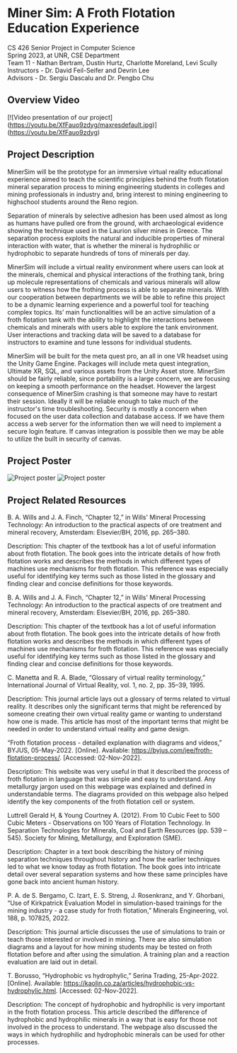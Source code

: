 # Miner Sim: A Froth Flotation Education Experience
CS 426 Senior Project in Computer Science  
Spring 2023, at UNR, CSE Department  
Team 11 - Nathan Bertram, Dustin Hurtz, Charlotte Moreland, Levi Scully  
Instructors - Dr. David Feil-Seifer and Devrin Lee  
Advisors - Dr. Sergiu Dascalu and Dr. Pengbo Chu  
## Overview Video
[![Video presentation of our project]
(https://youtu.be/XfFauo9zdyg/maxresdefault.jpg)]
(https://youtu.be/XfFauo9zdyg)
## Project Description
MinerSim will be the prototype for an immersive virtual reality educational experience aimed to teach the scientific principles behind the froth flotation mineral separation process to mining engineering students in colleges and mining professionals in industry and, bring interest to mining engineering to highschool students around the Reno region.  
  
Separation of minerals by selective adhesion has been used almost as long as humans have pulled ore from the ground, with archaeological evidence showing the technique used in the Laurion silver mines in Greece. The separation process exploits the natural and inducible properties of mineral interaction with water, that is whether the mineral is hydrophilic or hydrophobic to separate hundreds of tons of minerals per day.  
  
MinerSim will include a virtual reality environment where users can look at the minerals, chemical and physical interactions of the frothing tank, bring up molecule representations of chemicals and various minerals will allow users to witness how the frothing process is able to separate minerals. With our cooperation between departments we will be able to refine this project to be a dynamic learning experience and a powerful tool for teaching complex topics. Its’ main functionalities will be an active simulation of a froth flotation tank with the ability to highlight the interactions between
chemicals and minerals with users able to explore the tank environment. User interactions and tracking data will be saved to a database for instructors to examine and tune lessons for individual students.  
  
MinerSim will be built for the meta quest pro, an all in one VR headset using the Unity Game Engine. Packages will include meta quest integration, Ultimate XR, SQL, and various assets from the Unity Asset store. MinerSim should be fairly reliable, since portability is a large concern, we are focusing on keeping a smooth performance on the headset. However the largest consequence of MinerSim crashing is that someone may have to restart their session. Ideally it will be reliable enough to take much of the instructor's time troubleshooting. Security is mostly a concern when focused on the user data collection and database access. If we have them access a web server for the information then we will need to implement a secure login feature. If canvas integration is possible then we may be able to utilize the built in security of canvas.

## Project Poster
![Project poster](https://drive.google.com/file/d/1gmqE3Q7wTHfg0p6Yn3Sr1jWGFII4EZSD/preview)
![Project poster](https://user-images.githubusercontent.com/4389513/233764380-b6181129-4839-432b-b467-f6468ba4cc1e.png)

## Project Related Resources
B. A. Wills and J. A. Finch, “Chapter 12,” in Wills' Mineral Processing Technology: An introduction to the practical aspects of ore treatment and mineral recovery, Amsterdam: Elsevier/BH, 2016, pp. 265–380.  
  
Description: This chapter of the textbook has a lot of useful information about froth flotation. The book goes into the intricate details of how froth flotation works and describes the methods in which different types of machines use mechanisms for froth flotation. This reference was especially useful for identifying key terms such as those listed in the glossary and finding clear and concise definitions for those keywords.  
  
B. A. Wills and J. A. Finch, “Chapter 12,” in Wills' Mineral Processing Technology: An introduction to the practical aspects of ore treatment and mineral recovery, Amsterdam: Elsevier/BH, 2016, pp. 265–380.  
  
Description: This chapter of the textbook has a lot of useful information about froth flotation. The book goes into the intricate details of how froth flotation works and describes the methods in which different types of machines use mechanisms for froth flotation. This reference was especially useful for identifying key terms such as those listed in the glossary and finding clear and concise definitions for those keywords.  

C. Manetta and R. A. Blade, “Glossary of virtual reality terminology,” International Journal of Virtual Reality, vol. 1, no. 2, pp. 35–39, 1995.  
  
Description: This journal article lays out a glossary of terms related to virtual reality. It describes only the significant terms that might be referenced by someone creating their own virtual reality game or wanting to understand how one is made. This article has most of the important terms that might be needed in order to understand virtual reality and game design.  
  
“Froth flotation process - detailed explanation with diagrams and videos,” BYJUS, 05-May-2022. [Online]. Available: https://byjus.com/jee/froth-flotation-process/. [Accessed: 02-Nov-2022].  

Description: This website was very useful in that it described the process of froth flotation in language that was simple and easy to understand. Any metallurgy jargon used on this webpage was explained and defined in understandable terms. The diagrams provided on this webpage also helped identify the key components of the froth flotation cell or system.  
  
Luttrell Gerald H, & Young Courtney A. (2012). From 10 Cubic Feet to 500 Cubic Meters - Observations on 100 Years of Flotation Technology. In Separation Technologies for Minerals, Coal and Earth Resources (pp. 539 – 545). Society for Mining, Metallurgy, and Exploration (SME).  
  
Description: Chapter in a text book describing the history of mining separation techniques throughout history and how the earlier techniques led to what we know today as froth flotation. The book goes into intricate detail over several separation systems and how these same principles have gone back into ancient human history.  
  
P. A. de S. Bergamo, C. Izart, E. S. Streng, J. Rosenkranz, and Y. Ghorbani, “Use of Kirkpatrick Evaluation Model in simulation-based trainings for the mining industry - a case study for froth flotation,” Minerals Engineering, vol. 188, p. 107825, 2022.  
  
Description: This journal article discusses the use of simulations to train or teach those interested or involved in mining. There are also simulation diagrams and a layout for how mining students may be tested on froth flotation before and after using the simulation. A training plan and a reaction evaluation are laid out in detail.  
  
T. Borusso, “Hydrophobic vs hydrophylic,” Serina Trading, 25-Apr-2022. [Online]. Available: https://kaolin.co.za/articles/hydrophobic-vs-hydrophylic.html. [Accessed: 02-Nov-2022].  
  
Description: The concept of hydrophobic and hydrophilic is very important in the froth flotation process. This article described the difference of hydrophobic and hydrophilic minerals in a way that is easy for those not involved in the process to understand. The webpage also discussed the ways in which hydrophilic and hydrophobic minerals can be used for other processes.

